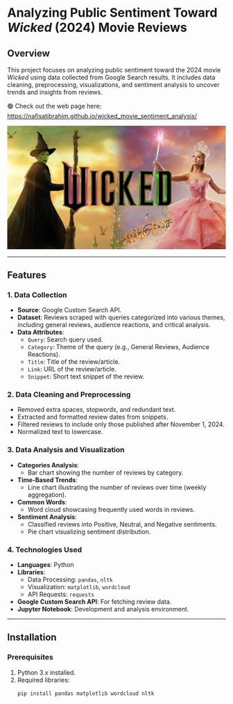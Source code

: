 # Analyzing Public Sentiment Toward *Wicked* (2024) Movie Reviews

## Overview
This project focuses on analyzing public sentiment toward the 2024 movie *Wicked* using data collected from Google Search results. It includes data cleaning, preprocessing, visualizations, and sentiment analysis to uncover trends and insights from reviews.

🟢 Check out the web page here: https://nafisatibrahim.github.io/wicked_movie_sentiment_analysis/

![Wicked Movie](Images/wicked-cynthia-erivo-ariana-grande.webp)

---

## Features

### 1. Data Collection
- **Source**: Google Custom Search API.
- **Dataset**: Reviews scraped with queries categorized into various themes, including general reviews, audience reactions, and critical analysis.
- **Data Attributes**: 
  - `Query`: Search query used.
  - `Category`: Theme of the query (e.g., General Reviews, Audience Reactions).
  - `Title`: Title of the review/article.
  - `Link`: URL of the review/article.
  - `Snippet`: Short text snippet of the review.

### 2. Data Cleaning and Preprocessing
- Removed extra spaces, stopwords, and redundant text.
- Extracted and formatted review dates from snippets.
- Filtered reviews to include only those published after November 1, 2024.
- Normalized text to lowercase.

### 3. Data Analysis and Visualization
- **Categories Analysis**:
  - Bar chart showing the number of reviews by category.
- **Time-Based Trends**:
  - Line chart illustrating the number of reviews over time (weekly aggregation).
- **Common Words**:
  - Word cloud showcasing frequently used words in reviews.
- **Sentiment Analysis**:
  - Classified reviews into Positive, Neutral, and Negative sentiments.
  - Pie chart visualizing sentiment distribution.

### 4. Technologies Used
- **Languages**: Python
- **Libraries**:
  - Data Processing: `pandas`, `nltk`
  - Visualization: `matplotlib`, `wordcloud`
  - API Requests: `requests`
- **Google Custom Search API**: For fetching review data.
- **Jupyter Notebook**: Development and analysis environment.

---

## Installation

### Prerequisites
1. Python 3.x installed.
2. Required libraries:
   ```bash
   pip install pandas matplotlib wordcloud nltk

